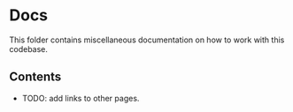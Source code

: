 # Docs 

This folder contains miscellaneous documentation on how to work with this codebase.

## Contents

* TODO: add links to other pages.


